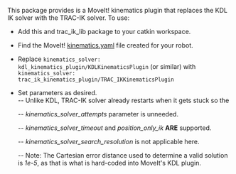 This package provides is a MoveIt! kinematics plugin that replaces the KDL IK
solver with the TRAC-IK solver.  To use:

- Add this and trac_ik_lib package to your catkin workspace.
- Find the MoveIt! [kinematics.yaml](http://docs.ros.org/indigo/api/pr2_moveit_tutorials/html/kinematics/src/doc/kinematics_configuration.html) file created for your robot.
- Replace
```kinematics_solver: kdl_kinematics_plugin/KDLKinematicsPlugin```
(or similar) with
```kinematics_solver: trac_ik_kinematics_plugin/TRAC_IKKinematicsPlugin```
- Set parameters as desired.   
   -- Unlike KDL, TRAC-IK solver already restarts when it gets stuck so the

   -- _kinematics\_solver\_attempts_ parameter is unneeded.

   -- _kinematics\_solver\_timeout_ and _position\_only\_ik_ **ARE**
      supported.
  
   -- _kinematics\_solver\_search\_resolution_ is not applicable here.  

   -- Note: The Cartesian error distance used to determine a valid solution is
      _1e-5_, as that is what is hard-coded into MoveIt's KDL plugin.


